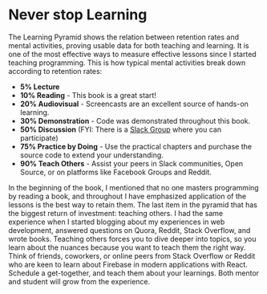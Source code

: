 # Never stop Learning

The Learning Pyramid shows the relation between retention rates and mental activities, proving usable data for both teaching and learning. It is one of the most effective ways to measure effective lessons since I started teaching programming. This is how typical mental activities break down according to retention rates:

* **5% Lecture**
* **10% Reading** - This book is a great start!
* **20% Audiovisual** - Screencasts are an excellent source of hands-on learning.
* **30% Demonstration** - Code was demonstrated throughout this book.
* **50% Discussion** (FYI: There is a [Slack Group](https://slack-the-road-to-learn-react.wieruch.com/) where you can participate)
* **75% Practice by Doing** - Use the practical chapters and purchase the source code to extend your understanding.
* **90% Teach Others** - Assist your peers in Slack communities, Open Source, or on platforms like Facebook Groups and Reddit.

In the beginning of the book, I mentioned that no one masters programming by reading a book, and throughout I have emphasized application of the lessons is the best way to retain them. The last item in the pyramid that has the biggest return of investment: teaching others. I had the same experience when I started blogging about my experiences in web development, answered questions on Quora, Reddit, Stack Overflow, and wrote books. Teaching others forces you to dive deeper into topics, so you learn about the nuances because you want to teach them the right way. Think of friends, coworkers, or online peers from Stack Overflow or Reddit who are keen to learn about Firebase in modern applications with React. Schedule a get-together, and teach them about your learnings. Both mentor and student will grow from the experience.
